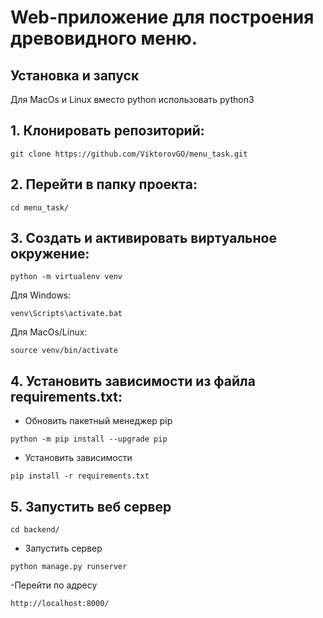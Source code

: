 # Web-приложение для построения древовидного меню.

## Установка и запуск

 Для MacOs и Linux вместо python использовать python3

## **1. Клонировать репозиторий:**
```
git clone https://github.com/ViktorovGO/menu_task.git
```

## **2. Перейти в папку проекта:**
```
cd menu_task/
```

## **3. Cоздать и активировать виртуальное окружение:**
```
python -m virtualenv venv
```

Для Windows:
```
venv\Scripts\activate.bat
```

Для MacOs/Linux:
```
source venv/bin/activate
```

## **4. Установить зависимости из файла requirements.txt:**
- Обновить пакетный менеджер pip
```
python -m pip install --upgrade pip
```

- Установить зависимости
```
pip install -r requirements.txt
```

## **5. Запустить веб сервер**
~~~
cd backend/
~~~
- Запустить сервер
~~~
python manage.py runserver
~~~

-Перейти по адресу 
~~~
http://localhost:8000/
~~~

